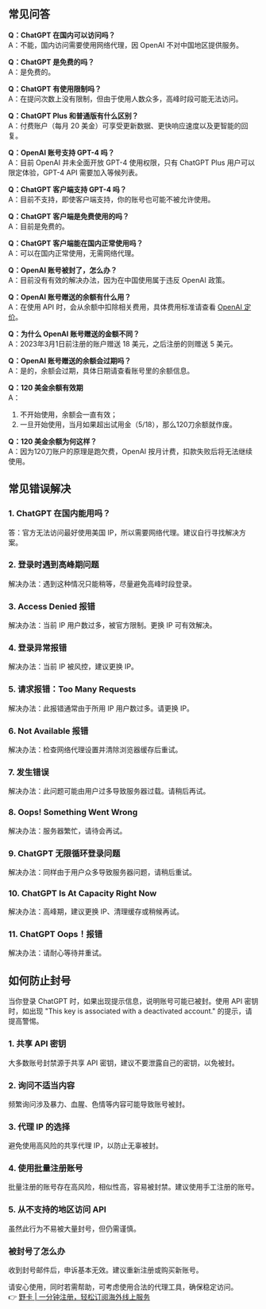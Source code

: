 ## 常见问答

**Q：ChatGPT 在国内可以访问吗？**  
A：不能，国内访问需要使用网络代理，因 OpenAI 不对中国地区提供服务。

**Q：ChatGPT 是免费的吗？**  
A：是免费的。

**Q：ChatGPT 有使用限制吗？**  
A：在提问次数上没有限制，但由于使用人数众多，高峰时段可能无法访问。

**Q：ChatGPT Plus 和普通版有什么区别？**  
A：付费账户（每月 20 美金）可享受更新数据、更快响应速度以及更智能的回复。

**Q：OpenAI 账号支持 GPT-4 吗？**  
A：目前 OpenAI 并未全面开放 GPT-4 使用权限，只有 ChatGPT Plus 用户可以限定体验，GPT-4 API 需要加入等候列表。

**Q：ChatGPT 客户端支持 GPT-4 吗？**  
A：目前不支持，即使客户端支持，你的账号也可能不被允许使用。

**Q：ChatGPT 客户端是免费使用的吗？**  
A：目前是免费的。

**Q：ChatGPT 客户端能在国内正常使用吗？**  
A：可以在国内正常使用，无需网络代理。

**Q：OpenAI 账号被封了，怎么办？**  
A：目前没有有效的解决办法，因为在中国使用属于违反 OpenAI 政策。

**Q：OpenAI 账号赠送的余额有什么用？**  
A：在使用 API 时，会从余额中扣除相关费用，具体费用标准请查看 [OpenAI 定价](https://openai.com/pricing)。

**Q：为什么 OpenAI 账号赠送的金额不同？**  
A：2023年3月1日前注册的账户赠送 18 美元，之后注册的则赠送 5 美元。

**Q：OpenAI 账号赠送的余额会过期吗？**  
A：是的，余额会过期，具体日期请查看账号里的余额信息。

**Q：120 美金余额有效期**  
A：  
1. 不开始使用，余额会一直有效；  
2. 一旦开始使用，当月如果超出试用金（5$/18$），那么120刀余额就作废。

**Q：120 美金余额为何这样？**  
A：因为120刀账户的原理是跑欠费，OpenAI 按月计费，扣款失败后将无法继续使用。

## 常见错误解决

### 1. ChatGPT 在国内能用吗？  
答：官方无法访问最好使用美国 IP，所以需要网络代理。建议自行寻找解决方案。

### 2. 登录时遇到高峰期问题  
解决办法：遇到这种情况只能稍等，尽量避免高峰时段登录。

### 3. Access Denied 报错  
解决办法：当前 IP 用户数过多，被官方限制。更换 IP 可有效解决。

### 4. 登录异常报错  
解决办法：当前 IP 被风控，建议更换 IP。

### 5. 请求报错：Too Many Requests  
解决办法：此报错通常由于所用 IP 用户数过多。请更换 IP。

### 6. Not Available 报错  
解决办法：检查网络代理设置并清除浏览器缓存后重试。

### 7. 发生错误  
解决办法：此问题可能由用户过多导致服务器过载。请稍后再试。

### 8. Oops! Something Went Wrong  
解决办法：服务器繁忙，请待会再试。

### 9. ChatGPT 无限循环登录问题  
解决办法：同样由于用户众多导致服务器问题，请稍后重试。

### 10. ChatGPT Is At Capacity Right Now  
解决办法：高峰期，建议更换 IP、清理缓存或稍候再试。

### 11. ChatGPT Oops！报错  
解决办法：请耐心等待并重试。

## 如何防止封号

当你登录 ChatGPT 时，如果出现提示信息，说明账号可能已被封。使用 API 密钥时，如出现 "This key is associated with a deactivated account." 的提示，请提高警惕。

### 1. 共享 API 密钥  
大多数账号封禁源于共享 API 密钥，建议不要泄露自己的密钥，以免被封。

### 2. 询问不适当内容  
频繁询问涉及暴力、血腥、色情等内容可能导致账号被封。

### 3. 代理 IP 的选择  
避免使用高风险的共享代理 IP，以防止无辜被封。

### 4. 使用批量注册账号  
批量注册的账号存在高风险，相似性高，容易被封禁。建议使用手工注册的账号。

### 5. 从不支持的地区访问 API  
虽然此行为不易被大量封号，但仍需谨慎。

### 被封号了怎么办  
收到封号邮件后，申诉基本无效。建议重新注册或购买新账号。

请安心使用，同时若需帮助，可考虑使用合法的代理工具，确保稳定访问。  
👉 [野卡 | 一分钟注册，轻松订阅海外线上服务](https://bit.ly/bewildcard)